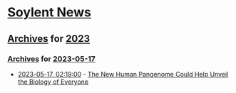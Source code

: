 # [Soylent News](../../../README.md)

## [Archives](../../index.md) for [2023](../index.md)

### [Archives](../../index.md) for [2023-05-17](index.md)

* [2023-05-17, 02:19:00](https://soylentnews.org/article.pl?sid=23/05/16/021241&from=rss) - [The New Human Pangenome Could Help Unveil the Biology of Everyone](https://soylentnews.org/article.pl?sid=23/05/16/021241&from=rss)
